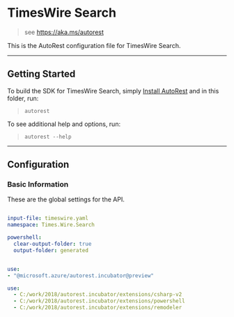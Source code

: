 # TimesWire Search

> see https://aka.ms/autorest

This is the AutoRest configuration file for TimesWire Search.

---
## Getting Started
To build the SDK for TimesWire Search, simply [Install AutoRest](https://aka.ms/autorest/install) and in this folder, run:

> `autorest`

To see additional help and options, run:

> `autorest --help`
---

## Configuration


### Basic Information
These are the global settings for the  API.




``` yaml 

input-file: timeswire.yaml
namespace: Times.Wire.Search

powershell: 
  clear-output-folder: true
  output-folder: generated

```


``` yaml !$(local)

use: 
- "@microsoft.azure/autorest.incubator@preview"

```

``` yaml $(local)
use: 
  - C:/work/2018/autorest.incubator/extensions/csharp-v2 
  - C:/work/2018/autorest.incubator/extensions/powershell 
  - C:/work/2018/autorest.incubator/extensions/remodeler 
```
